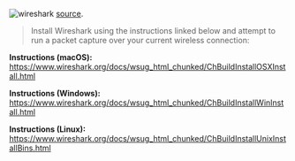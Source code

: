 
![wireshark](/img/course-prep/shark.jpg) 
[source](https://www.cbtnuggets.com/blog/2014/11/5-reasons-learn-wireshark/.).

> Install Wireshark using the instructions linked below and attempt to run a packet capture over your current wireless connection:

**Instructions (macOS):** https://www.wireshark.org/docs/wsug_html_chunked/ChBuildInstallOSXInstall.html

**Instructions (Windows):** https://www.wireshark.org/docs/wsug_html_chunked/ChBuildInstallWinInstall.html

**Instructions (Linux):** https://www.wireshark.org/docs/wsug_html_chunked/ChBuildInstallUnixInstallBins.html